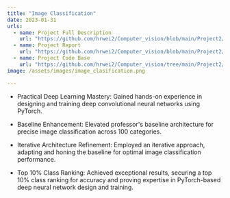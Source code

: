 ```yaml
---
title: "Image Classification"
date: 2023-01-31
urls:
  - name: Project Full Description
    url: "https://github.com/hrwei2/Computer_vision/blob/main/Project2/project2.pdf"
  - name: Project Report
    url: "https://github.com/hrwei2/Computer_vision/blob/main/Project2/cmpt%20412%20project%202%20report.pdf"
  - name: Project Code Base
    url: "https://github.com/hrwei2/Computer_vision/tree/main/Project2/project2_package"
image: /assets/images/image_clasification.png

---
```


- Practical Deep Learning Mastery: Gained hands-on experience in designing and training deep convolutional neural networks using PyTorch.

- Baseline Enhancement: Elevated professor's baseline architecture for precise image classification across 100 categories.

- Iterative Architecture Refinement: Employed an iterative approach, adapting and honing the baseline for optimal image classification performance.

- Top 10% Class Ranking: Achieved exceptional results, securing a top 10% class ranking for accuracy and proving expertise in PyTorch-based deep neural network design and training.